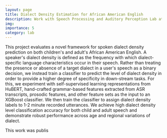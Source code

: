 ```yaml
---
layout: page
title: Dialect Density Estimation for African American English
description: Work with Speech Processing and Auditory Perception Lab at UCLA
img: 
importance: 5
category: lab
---
```


This project evaluates a novel framework for spoken dialect density prediction on both children's and adult's African American English.  A speaker's dialect density is defined as the frequency with which dialect-specific language characteristics occur in their speech.  Rather than treating the presence or absence of a target dialect in a user's speech as a binary decision, we instead train a classifier to predict the level of dialect density in order to provide a higher degree of specificity in down-stream tasks.  For this, we experiment with self-supervised learning representations from HuBERT, hand-crafted grammar-based features extracted from ASR transcripts, prosodic features, and other feature sets as the input to an XGBoost classifier. We then train the classifier to assign dialect density labels to 1-2 minute recorded utterances. We achieve high dialect density level classification accuracy for both child and adult speech and demonstrate robust performance across age and regional variations of dialect.


This work was publis
